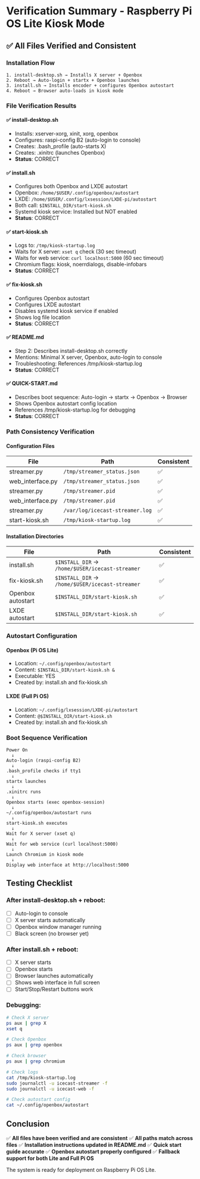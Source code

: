 # Verification Summary - Raspberry Pi OS Lite Kiosk Mode

## ✅ All Files Verified and Consistent

### Installation Flow
```
1. install-desktop.sh → Installs X server + Openbox
2. Reboot → Auto-login + startx + Openbox launches
3. install.sh → Installs encoder + configures Openbox autostart
4. Reboot → Browser auto-loads in kiosk mode
```

### File Verification Results

#### ✅ install-desktop.sh
- Installs: xserver-xorg, xinit, xorg, openbox
- Configures: raspi-config B2 (auto-login to console)
- Creates: .bash_profile (auto-starts X)
- Creates: .xinitrc (launches Openbox)
- **Status**: CORRECT

#### ✅ install.sh
- Configures both Openbox and LXDE autostart
- Openbox: `/home/$USER/.config/openbox/autostart`
- LXDE: `/home/$USER/.config/lxsession/LXDE-pi/autostart`
- Both call: `$INSTALL_DIR/start-kiosk.sh`
- Systemd kiosk service: Installed but NOT enabled
- **Status**: CORRECT

#### ✅ start-kiosk.sh
- Logs to: `/tmp/kiosk-startup.log`
- Waits for X server: `xset q` check (30 sec timeout)
- Waits for web service: `curl localhost:5000` (60 sec timeout)
- Chromium flags: kiosk, noerrdialogs, disable-infobars
- **Status**: CORRECT

#### ✅ fix-kiosk.sh
- Configures Openbox autostart
- Configures LXDE autostart
- Disables systemd kiosk service if enabled
- Shows log file location
- **Status**: CORRECT

#### ✅ README.md
- Step 2: Describes install-desktop.sh correctly
- Mentions: Minimal X server, Openbox, auto-login to console
- Troubleshooting: References /tmp/kiosk-startup.log
- **Status**: CORRECT

#### ✅ QUICK-START.md
- Describes boot sequence: Auto-login → startx → Openbox → Browser
- Shows Openbox autostart config location
- References /tmp/kiosk-startup.log for debugging
- **Status**: CORRECT

### Path Consistency Verification

#### Configuration Files
| File | Path | Consistent |
|------|------|-----------|
| streamer.py | `/tmp/streamer_status.json` | ✅ |
| web_interface.py | `/tmp/streamer_status.json` | ✅ |
| streamer.py | `/tmp/streamer.pid` | ✅ |
| web_interface.py | `/tmp/streamer.pid` | ✅ |
| streamer.py | `/var/log/icecast-streamer.log` | ✅ |
| start-kiosk.sh | `/tmp/kiosk-startup.log` | ✅ |

#### Installation Directories
| File | Path | Consistent |
|------|------|-----------|
| install.sh | `$INSTALL_DIR` → `/home/$USER/icecast-streamer` | ✅ |
| fix-kiosk.sh | `$INSTALL_DIR` → `/home/$USER/icecast-streamer` | ✅ |
| Openbox autostart | `$INSTALL_DIR/start-kiosk.sh` | ✅ |
| LXDE autostart | `$INSTALL_DIR/start-kiosk.sh` | ✅ |

### Autostart Configuration

#### Openbox (Pi OS Lite)
- Location: `~/.config/openbox/autostart`
- Content: `$INSTALL_DIR/start-kiosk.sh &`
- Executable: YES
- Created by: install.sh and fix-kiosk.sh

#### LXDE (Full Pi OS)
- Location: `~/.config/lxsession/LXDE-pi/autostart`
- Content: `@$INSTALL_DIR/start-kiosk.sh`
- Created by: install.sh and fix-kiosk.sh

### Boot Sequence Verification

```
Power On
  ↓
Auto-login (raspi-config B2)
  ↓
.bash_profile checks if tty1
  ↓
startx launches
  ↓
.xinitrc runs
  ↓
Openbox starts (exec openbox-session)
  ↓
~/.config/openbox/autostart runs
  ↓
start-kiosk.sh executes
  ↓
Wait for X server (xset q)
  ↓
Wait for web service (curl localhost:5000)
  ↓
Launch Chromium in kiosk mode
  ↓
Display web interface at http://localhost:5000
```

## Testing Checklist

### After install-desktop.sh + reboot:
- [ ] Auto-login to console
- [ ] X server starts automatically
- [ ] Openbox window manager running
- [ ] Black screen (no browser yet)

### After install.sh + reboot:
- [ ] X server starts
- [ ] Openbox starts
- [ ] Browser launches automatically
- [ ] Shows web interface in full screen
- [ ] Start/Stop/Restart buttons work

### Debugging:
```bash
# Check X server
ps aux | grep X
xset q

# Check Openbox
ps aux | grep openbox

# Check browser
ps aux | grep chromium

# Check logs
cat /tmp/kiosk-startup.log
sudo journalctl -u icecast-streamer -f
sudo journalctl -u icecast-web -f

# Check autostart config
cat ~/.config/openbox/autostart
```

## Conclusion

✅ **All files have been verified and are consistent**
✅ **All paths match across files**
✅ **Installation instructions updated in README.md**
✅ **Quick start guide accurate**
✅ **Openbox autostart properly configured**
✅ **Fallback support for both Lite and Full Pi OS**

The system is ready for deployment on Raspberry Pi OS Lite.
